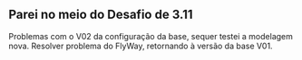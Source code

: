## Parei no meio do Desafio de 3.11

Problemas com o V02 da configuração da base, sequer testei a modelagem nova.
Resolver problema do FlyWay, retornando à versão da base V01.